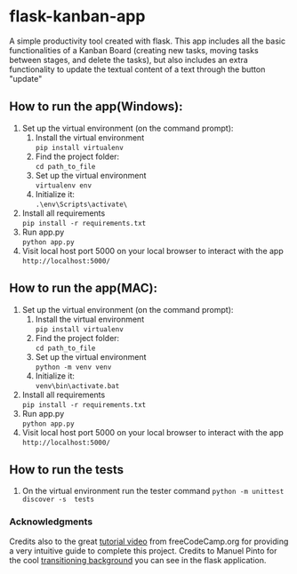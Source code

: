 # flask-kanban-app
A simple productivity tool created with flask. This app includes all the basic functionalities of a Kanban Board (creating new tasks, moving tasks between stages, and delete the tasks), but also includes an extra functionality to update the textual content of a text through the button "update"

## How to run the app(Windows):
1. Set up the virtual environment (on the command prompt):
    1. Install the virtual environment \
  `pip install virtualenv`
    2. Find the project folder: \
    `cd path_to_file`
    3. Set up the virtual environment\
    `virtualenv env`
    4. Initialize it: \
    `.\env\Scripts\activate\`
2. Install all requirements \
  `pip install -r requirements.txt`
3. Run app.py \
  `python app.py`
4. Visit local host port 5000 on your local browser to interact with the app \
    `http://localhost:5000/`


## How to run the app(MAC):
1. Set up the virtual environment (on the command prompt):
    1. Install the virtual environment \
  `pip install virtualenv`
    2. Find the project folder: \
    `cd path_to_file`
    3. Set up the virtual environment\
    `python -m venv venv`
    4. Initialize it: \
    `venv\bin\activate.bat`
2. Install all requirements \
  `pip install -r requirements.txt`
3. Run app.py \
  `python app.py`
4. Visit local host port 5000 on your local browser to interact with the app \
    `http://localhost:5000/`

## How to run the tests

1. On the virtual environment run the tester command
  `python -m unittest discover -s  tests`

### Acknowledgments

Credits also to the great [tutorial video](https://www.youtube.com/watch?v=Z1RJmh_OqeA&t=2410s) from freeCodeCamp.org for providing a very intuitive guide to complete this project. Credits to Manuel Pinto for the cool [transitioning background](https://1stwebdesigner.com/15-css-background-effects/) you can see in the flask application.
